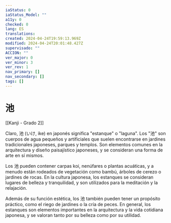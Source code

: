 ```yaml
---
iaStatus: 0
iaStatus_Model: ""
a11y: 0
checked: 0
lang: ES
translations: 
created: 2024-04-24T19:59:13.969Z
modified: 2024-04-24T20:01:48.427Z
supervisado: ""
ACCION: ""
ver_major: 0
ver_minor: 3
ver_rev: 1
nav_primary: []
nav_secondary: []
tags: []
---
```

# 池

[[Kanji - Grado 2]]

Claro, 池 (いけ, ike) en japonés significa "estanque" o "laguna". Los "池" son cuerpos de agua pequeños y artificiales que suelen encontrarse en jardines tradicionales japoneses, parques y templos. Son elementos comunes en la arquitectura y diseño paisajístico japoneses, y se consideran una forma de arte en sí mismos.

Los 池 pueden contener carpas koi, nenúfares o plantas acuáticas, y a menudo están rodeados de vegetación como bambú, árboles de cerezo o jardines de rocas. En la cultura japonesa, los estanques se consideran lugares de belleza y tranquilidad, y son utilizados para la meditación y la relajación.

Además de su función estética, los 池 también pueden tener un propósito práctico, como el riego de jardines o la cría de peces. En general, los estanques son elementos importantes en la arquitectura y la vida cotidiana japonesa, y se valoran tanto por su belleza como por su utilidad.
